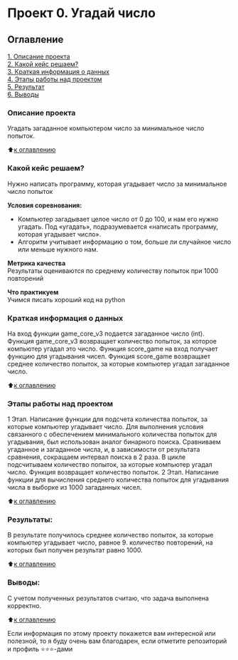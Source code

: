 # Проект 0. Угадай число

## Оглавление  
[1. Описание проекта](https://github.com/koshevarovanatalia/sf_data_science/blob/main/project_0/README.md#Описание-проекта)  
[2. Какой кейс решаем?](https://github.com/koshevarovanatalia/sf_data_science/blob/main/project_0/README.md#Какой-кейс-решаем)  
[3. Краткая информация о данных](https://github.com/koshevarovanatalia/sf_data_science/blob/main/project_0/README.md#Краткая-информация-о-данных)  
[4. Этапы работы над проектом](https://github.com/koshevarovanatalia/sf_data_science/blob/main/project_0/README.md#Этапы-работы-над-проектом)  
[5. Результат](https://github.com/koshevarovanatalia/sf_data_science/blob/main/project_0/README.md#Результат)    
[6. Выводы](https://github.com/koshevarovanatalia/sf_data_science/blob/main/project_0/README.md#Выводы) 

### Описание проекта    
Угадать загаданное компьютером число за минимальное число попыток.

:arrow_up:[к оглавлению](https://github.com/koshevarovanatalia/sf_data_science/blob/main/project_0/README.md#Оглавление)


### Какой кейс решаем?    
Нужно написать программу, которая угадывает число за минимальное число попыток

**Условия соревнования:**  
- Компьютер загадывает целое число от 0 до 100, и нам его нужно угадать. Под «угадать», подразумевается «написать программу, которая угадывает число».
- Алгоритм учитывает информацию о том, больше ли случайное число или меньше нужного нам.

**Метрика качества**     
Результаты оцениваются по среднему количеству попыток при 1000 повторений

**Что практикуем**     
Учимся писать хороший код на python


### Краткая информация о данных
На вход функции game_core_v3 подается загаданное число (int).
Функция game_core_v3 возвращает количество попыток, за которое компьютер угадал это число.
Функция score_game на вход получает функцию для угадывания чисел.
Функция score_game возвращает среднее количество попыток, за которые компьютер угадал загаданное число.

:arrow_up:[к оглавлению](https://github.com/koshevarovanatalia/sf_data_science/blob/main/project_0/README.md#Оглавление)


### Этапы работы над проектом  
1 Этап. Написание функции для подсчета количества попыток, за которые компьютер угадывает число.
Для выполнения условия связанного с обеспечением минимального количества попыток для угадывания, был использован аналог бинарного поиска. 
Сравниваем угаданное и загаданное числа, и, в зависимости от результата сравнения, сокращаем интервал поиска в 2 раза.
В цикле подсчитываем количество попыток, за которые компьютер угадал число.
Функция возвращает количество попыток.
2 Этап. Написание функции для вычисления среднего количества попыток для угадывания числа в выборке из 1000 загаданных чисел.

:arrow_up:[к оглавлению](https://github.com/koshevarovanatalia/sf_data_science/blob/main/project_0/README.md#Оглавление)


### Результаты:  
В результате получилось среднее количество попыток, за которые компьютер угадывает число, равное 9.
количество повторений, на которых был получен результат равно 1000.

:arrow_up:[к оглавлению](https://github.com/koshevarovanatalia/sf_data_science/blob/main/project_0/README.md#Оглавление)


### Выводы:  
С учетом полученных результатов считаю, что задача выполнена корректно.

:arrow_up:[к оглавлению](https://github.com/koshevarovanatalia/sf_data_science/blob/main/project_0/README.md#Оглавление)


Если информация по этому проекту покажется вам интересной или полезной, то я буду очень вам благодарен, если отметите репозиторий и профиль ⭐️⭐️⭐️-дами